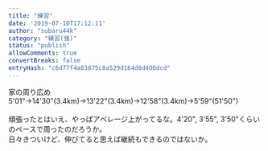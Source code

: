 ```yaml
---
title: "練習"
date: '2019-07-10T17:12:11'
author: "subaru44k"
category: "練習(強)"
status: "publish"
allowComments: true
convertBreaks: false
entryHash: "c6d77f4a83875c8a529d164d8d406dcd"
---
```

家の周り広め<br>
5'01"→14'30"(3.4km)→13'22"(3.4km)→12'58"(3.4km)→5'59"(51'50")<br>
<br>
頑張ったとはいえ、やっぱアベレージ上がってるな。4'20", 3'55", 3'50"くらいのペースで周ったのだろうか。<br>
日々きついけど、伸びてると思えば継続もできるのではないか。
